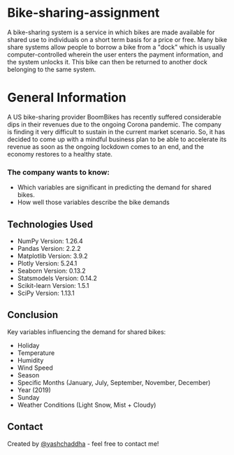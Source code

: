 # Bike-sharing-assignment
A bike-sharing system is a service in which bikes are made available for shared use to individuals on a short term basis for a price or free. Many bike share systems allow people to borrow a bike from a "dock" which is usually computer-controlled wherein the user enters the payment information, and the system unlocks it. This bike can then be returned to another dock belonging to the same system.

# General Information
   A US bike-sharing provider BoomBikes has recently suffered considerable dips in their revenues due to the ongoing Corona pandemic. The company is finding it very difficult to sustain in the current market scenario. So, it has decided to come up with a mindful business plan to be able to accelerate its revenue as soon as the ongoing lockdown comes to an end, and the economy restores to a healthy state. 
   
### The company wants to know:
- Which variables are significant in predicting the demand for shared bikes.
- How well those variables describe the bike demands

## Technologies Used
- NumPy Version: 1.26.4
- Pandas Version: 2.2.2
- Matplotlib Version: 3.9.2
- Plotly Version: 5.24.1
- Seaborn Version: 0.13.2
- Statsmodels Version: 0.14.2
- Scikit-learn Version: 1.5.1
- SciPy Version: 1.13.1 

## Conclusion
Key variables influencing the demand for shared bikes:
- Holiday
- Temperature
- Humidity
- Wind Speed
- Season
- Specific Months (January, July, September, November, December)
- Year (2019)
- Sunday
- Weather Conditions (Light Snow, Mist + Cloudy)


## Contact
Created by [@yashchaddha](https://github.com/yashchaddha) - feel free to contact me!


<!-- Optional -->
<!-- ## License -->
<!-- This project is open source and available under the [... License](). -->

<!-- You don't have to include all sections - just the one's relevant to your project -->